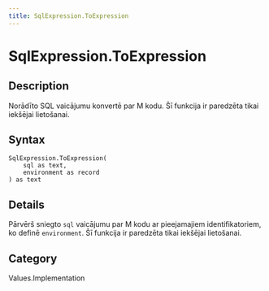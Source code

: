 ```yaml
---
title: SqlExpression.ToExpression
---
```


# SqlExpression.ToExpression


## Description

Norādīto SQL vaicājumu konvertē par M kodu. Šī funkcija ir paredzēta tikai iekšējai lietošanai.


## Syntax

```powerquery
SqlExpression.ToExpression(
    sql as text,
    environment as record
) as text
```


## Details

Pārvērš sniegto <code>sql</code> vaicājumu par M kodu ar pieejamajiem identifikatoriem, ko definē <code>environment</code>. Šī funkcija ir paredzēta tikai iekšējai lietošanai.



## Category
Values.Implementation
